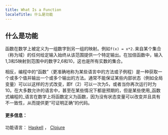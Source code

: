 ```yaml
---
title: What Is a Function
localeTitle: 什么是功能
---
```

## 什么是功能

函数在数学上被定义为一组数字到另一组的映射。例如`f(x) = x*2.`来自某个集合（称为域）的任何给定输入始终从该范围提供一个特定输出。在加倍函数中，输入1,3和5映射到范围中的数字2,6和10，这也是所有实数的集合。

相反，编程中的“函数”（更准确地称为某些语言中的方法或子例程）是一种获取一个或多个值并输出一个或多个输出的方法。通常不能保证某些内部状态（例如全局变量）可以以这样的方式改变，即f（2）可以一次为5，或者当你再次运行时为10。在大多数允许的语言中，甚至在某些情况下都是预期的，但是某些使用_函数式编程的_语言在数学上将函数定义为函数，因为没有状态变量可以改变并且具有不一致性，从而提供更“可证明正确”的代码。

#### 更多信息：

功能语言： [Haskell](http://learnyouahaskell.com/chapters) ， [Clojure](https://clojure.org/)